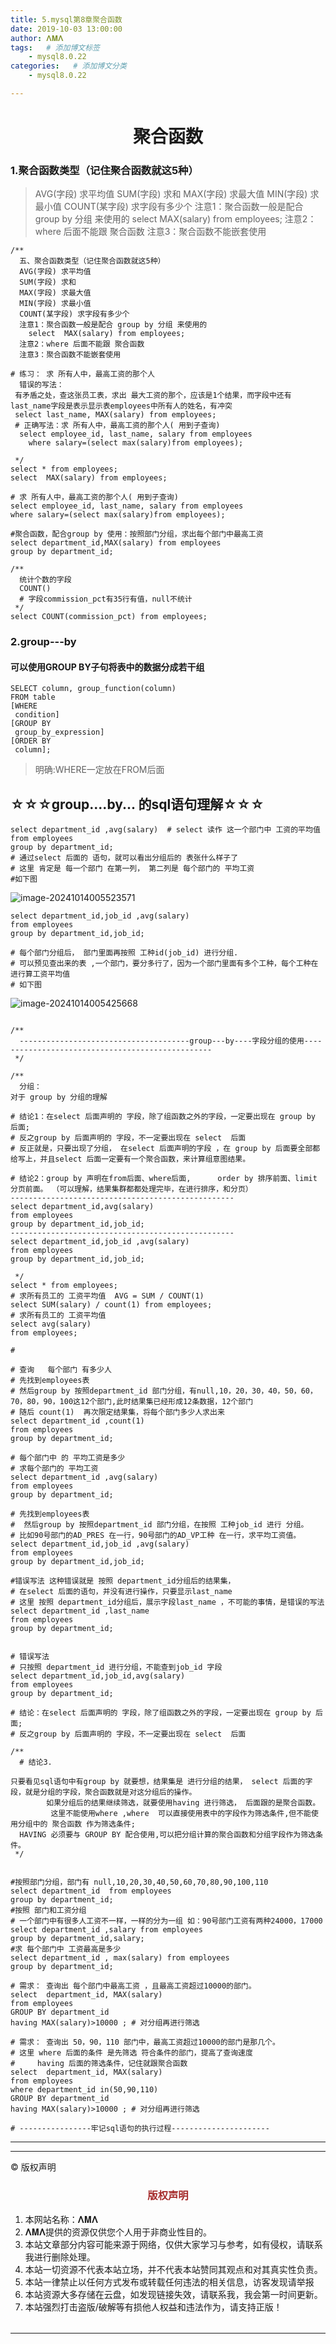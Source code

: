 ```yaml
---
title: 5.mysql第8章聚合函数
date: 2019-10-03 13:00:00
author: 𝚲𝚳𝚲
tags:   # 添加博文标签
	- mysql8.0.22
categories:   # 添加博文分类
	- mysql8.0.22

---
```


<h1><center>聚合函数</center></h1>



### 1.聚合函数类型（记住聚合函数就这5种）

>AVG(字段) 求平均值
>  SUM(字段) 求和
>  MAX(字段) 求最大值
>  MIN(字段) 求最小值
>  COUNT(某字段) 求字段有多少个
>  注意1：聚合函数一般是配合 group by 分组 来使用的
>    select  MAX(salary) from employees;
>  注意2：where 后面不能跟 聚合函数
>  注意3：聚合函数不能嵌套使用

```mysql
/**
  五、聚合函数类型（记住聚合函数就这5种）
  AVG(字段) 求平均值
  SUM(字段) 求和
  MAX(字段) 求最大值
  MIN(字段) 求最小值
  COUNT(某字段) 求字段有多少个
  注意1：聚合函数一般是配合 group by 分组 来使用的
    select  MAX(salary) from employees;
  注意2：where 后面不能跟 聚合函数
  注意3：聚合函数不能嵌套使用

# 练习： 求 所有人中，最高工资的那个人
  错误的写法：
 有矛盾之处，查这张员工表，求出 最大工资的那个，应该是1个结果，而字段中还有last_name字段是表示显示表employees中所有人的姓名，有冲突
 select last_name, MAX(salary) from employees;
 # 正确写法：求 所有人中，最高工资的那个人( 用到子查询)
  select employee_id, last_name, salary from employees
    where salary=(select max(salary)from employees);

 */
select * from employees;
select  MAX(salary) from employees;

# 求 所有人中，最高工资的那个人( 用到子查询)
select employee_id, last_name, salary from employees
where salary=(select max(salary)from employees);

#聚合函数，配合group by 使用：按照部门分组，求出每个部门中最高工资
select department_id,MAX(salary) from employees
group by department_id;

/**
  统计个数的字段
  COUNT()
  # 字段commission_pct有35行有值，null不统计
 */
select COUNT(commission_pct) from employees;

```



### 2.group---by

#### 可以使用GROUP BY子句将表中的数据分成若干组

```mysql
SELECT column, group_function(column)
FROM table
[WHERE
 condition]
[GROUP BY
 group_by_expression]
[ORDER BY
 column];
```

>明确:WHERE一定放在FROM后面

## ☆☆☆group....by... 的sql语句理解☆☆☆

```mysql
select department_id ,avg(salary)  # select 读作 这一个部门中 工资的平均值
from employees
group by department_id; 
# 通过select 后面的 语句，就可以看出分组后的 表张什么样子了
# 这里 肯定是 每一个部门 在第一列， 第二列是 每个部门的 平均工资
#如下图
```

![image-20241014005523571](https://raw.githubusercontent.com/protonlml/blogimages/master/imgs/202410140055769.png)

```mysql
select department_id,job_id ,avg(salary)  
from employees
group by department_id,job_id;

# 每个部门分组后， 部门里面再按照 工种id(job_id) 进行分组.
# 可以预见查出来的表 ,一个部门，要分多行了，因为一个部门里面有多个工种，每个工种在进行算工资平均值
# 如下图
```

![image-20241014005425668](https://raw.githubusercontent.com/protonlml/blogimages/master/imgs/202410140054911.png)





```mysql

/**
  --------------------------------------group---by----字段分组的使用-------------------------------------------------
 */

/**
  分组：
对于 group by 分组的理解

# 结论1：在select 后面声明的 字段，除了组函数之外的字段，一定要出现在 group by 后面;
# 反之group by 后面声明的 字段，不一定要出现在 select  后面
# 反正就是，只要出现了分组， 在select 后面声明的字段 ，在 group by 后面要全部都给写上，并且select 后面一定要有一个聚合函数，来计算组意图结果。

# 结论2：group by 声明在from后面、where后面,      order by 排序前面、limit 分页前面。 （可以理解，结果集群都都处理完毕，在进行排序，和分页）
--------------------------------------------------
select department_id,avg(salary)
from employees
group by department_id,job_id;
--------------------------------------------------
select department_id,job_id ,avg(salary)
from employees
group by department_id,job_id;

 */
select * from employees;
# 求所有员工的 工资平均值  AVG = SUM / COUNT(1)
select SUM(salary) / count(1) from employees;
# 求所有员工的 工资平均值
select avg(salary)
from employees;

#

# 查询   每个部门 有多少人
# 先找到employees表
# 然后group by 按照department_id 部门分组，有null,10，20，30，40，50，60，70，80，90，100这12个部门,此时结果集已经形成12条数据，12个部门
# 随后 count(1)  再次限定结果集，将每个部门多少人求出来
select department_id ,count(1)
from employees
group by department_id;

# 每个部门中 的 平均工资是多少
# 求每个部门的 平均工资
select department_id ,avg(salary)
from employees
group by department_id;

# 先找到employees表
#  然后group by 按照department_id 部门分组，在按照 工种job_id 进行 分组。
# 比如90号部门的AD_PRES 在一行，90号部门的AD_VP工种 在一行，求平均工资值。
select department_id,job_id ,avg(salary)
from employees
group by department_id,job_id;

#错误写法 这种错误就是 按照 department_id分组后的结果集，
# 在select 后面的语句，并没有进行操作，只要显示last_name
# 这里 按照 department_id分组后，展示字段last_name ，不可能的事情，是错误的写法
select department_id ,last_name
from employees
group by department_id;


# 错误写法
# 只按照 department_id 进行分组，不能查到job_id 字段
select department_id,job_id,avg(salary)
from employees
group by department_id;

# 结论：在select 后面声明的 字段，除了组函数之外的字段，一定要出现在 group by 后面;
# 反之group by 后面声明的 字段，不一定要出现在 select  后面

/**
  # 结论3.

只要看见sql语句中有group by 就要想，结果集是 进行分组的结果， select 后面的字段，就是分组的字段，聚合函数就是对这分组后的操作。
        如果分组后的结果继续筛选，就要使用having 进行筛选， 后面跟的是聚合函数。
         这里不能使用where ,where  可以直接使用表中的字段作为筛选条件,但不能使用分组中的 聚合函数 作为筛选条件;
  HAVING 必须要与 GROUP BY 配合使用,可以把分组计算的聚合函数和分组字段作为筛选条件。
 */


#按照部门分组，部门有 null,10,20,30,40,50,60,70,80,90,100,110
select department_id  from employees
group by department_id;
#按照 部门和工资分组
# 一个部门中有很多人工资不一样，一样的分为一组 如：90号部门工资有两种24000，17000
select department_id ,salary from employees
group by department_id,salary;
#求 每个部门中 工资最高是多少
select department_id , max(salary) from employees
group by department_id;

# 需求： 查询出 每个部门中最高工资 ，且最高工资超过10000的部门。
select  department_id, MAX(salary)
from employees
GROUP BY department_id
having MAX(salary)>10000 ; # 对分组再进行筛选

# 需求： 查询出 50，90，110 部门中，最高工资超过10000的部门是那几个。
# 这里 where 后面的条件 是先筛选 符合条件的部门，提高了查询速度
#     having 后面的筛选条件，记住就跟聚合函数
select  department_id, MAX(salary)
from employees
where department_id in(50,90,110)
GROUP BY department_id
having MAX(salary)>10000 ; # 对分组再进行筛选

# ----------------牢记sql语句的执行过程----------------------
```









---


----

© 版权声明

<escape>

<div>
    <h3 align="center"  style="color: brown;" >版权声明</h3>
    <table>
   		<tr>
    		<ol>
				<li>本网站名称：𝚲𝚳𝚲</li>
				<li>𝚲𝚳𝚲提供的资源仅供您个人用于非商业性目的。</li>
				<li>本站文章部分内容可能来源于网络，仅供大家学习与参考，如有侵权，请联系我进行删除处理。</li>
				<li>本站一切资源不代表本站立场，并不代表本站赞同其观点和对其真实性负责。</li>
        		<li>本站一律禁止以任何方式发布或转载任何违法的相关信息，访客发现请举报</li> 
        		<li>本站资源大多存储在云盘，如发现链接失效，请联系我，我会第一时间更新。</li>
        		<li>本站强烈打击盗版/破解等有损他人权益和违法作为，请支持正版！</li>  
			</ol>
		</tr>
	</table>
</div>





</escape>

----




